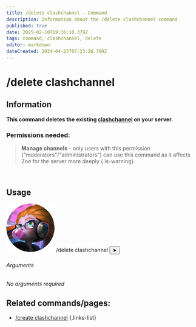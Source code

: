```yaml
---
title: /delete clashchannel - Command
description: Information about the /delete clashchannel command
published: true
date: 2025-02-10T19:36:10.379Z
tags: command, clashchannel, delete
editor: markdown
dateCreated: 2024-04-23T07:33:26.760Z
---
```


# /delete clashchannel
## Information
**This command deletes the existing [clashchannel](/en/features/clashchannel) on your server.**
<br>

### Permissions needed:
>**Manage channels** - only users with this permission ("moderators"/"administrators") can use this command as it affects Zoe for the server more deeply {.is-warning}

<br>

## Usage
<div class="discord-preview">
    <div class="dcp-chatbar">
        <img src="/zoe_logo.png" class="dcp-avatar">
        <span class="dcp-command">/delete clashchannel</span>
        <button class="dcp-send-btn">&#10148;</button> 
    </div>
</div>

###### Arguments
*No arguments required*
<br>
 
## Related commands/pages:
-   [/create clashchannel](/en/commands/clashchannel/create)
{.links-list}